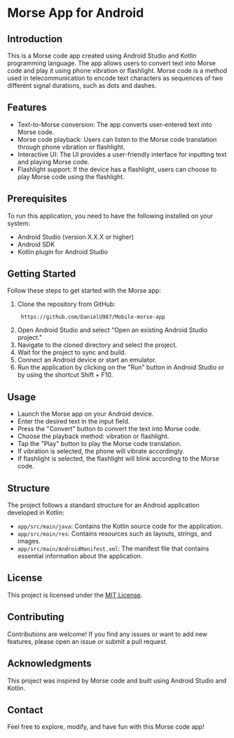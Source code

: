 # Morse App for Android

## Introduction
This is a Morse code app created using Android Studio and Kotlin programming language. The app allows users to convert text into Morse code and play it using phone vibration or flashlight. Morse code is a method used in telecommunication to encode text characters as sequences of two different signal durations, such as dots and dashes.

## Features
- Text-to-Morse conversion: The app converts user-entered text into Morse code.
- Morse code playback: Users can listen to the Morse code translation through phone vibration or flashlight.
- Interactive UI: The UI provides a user-friendly interface for inputting text and playing Morse code.
- Flashlight support: If the device has a flashlight, users can choose to play Morse code using the flashlight.

## Prerequisites
To run this application, you need to have the following installed on your system:
- Android Studio (version X.X.X or higher)
- Android SDK
- Kotlin plugin for Android Studio

## Getting Started
Follow these steps to get started with the Morse app:

1. Clone the repository from GitHub:
   ```
    https://github.com/DanielU987/Mobile-morse-app
   ```
3. Open Android Studio and select "Open an existing Android Studio project."
4. Navigate to the cloned directory and select the project.
5. Wait for the project to sync and build.
6. Connect an Android device or start an emulator.
7. Run the application by clicking on the "Run" button in Android Studio or by using the shortcut Shift + F10.

## Usage
- Launch the Morse app on your Android device.
- Enter the desired text in the input field.
- Press the "Convert" button to convert the text into Morse code.
- Choose the playback method: vibration or flashlight.
- Tap the "Play" button to play the Morse code translation.
- If vibration is selected, the phone will vibrate accordingly.
- If flashlight is selected, the flashlight will blink according to the Morse code.

## Structure
The project follows a standard structure for an Android application developed in Kotlin:

- `app/src/main/java`: Contains the Kotlin source code for the application.
- `app/src/main/res`: Contains resources such as layouts, strings, and images.
- `app/src/main/AndroidManifest.xml`: The manifest file that contains essential information about the application.

## License
This project is licensed under the [MIT License](LICENSE).

## Contributing
Contributions are welcome! If you find any issues or want to add new features, please open an issue or submit a pull request.

## Acknowledgments
This project was inspired by Morse code and built using Android Studio and Kotlin.

## Contact
Feel free to explore, modify, and have fun with this Morse code app!
